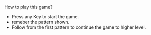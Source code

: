 How to play this game?

- Press any Key to start the game.
- remeber the pattern shown.
- Follow from the first pattern to continue the game to higher level.
